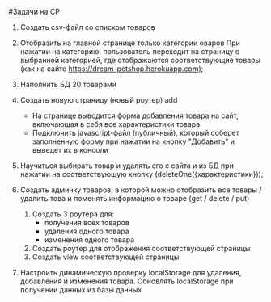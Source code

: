 #Задачи на СР
1. Создать csv-файл со списком товаров
2. Отобразить на главной странице только категории оваров
   При нажатии на категорию, пользователь переходит на страницу с выбранной категорией, где отображаются соответствующие товары (как на сайте https://dream-petshop.herokuapp.com);
3. Наполнить БД 20 товарами

4. Создать новую страницу (новый роутер) add
   + На странице выводится форма добавления товара на сайт, включающая в себя все характеристики товара
   + Подключить javascript-файл (публичный), который соберет заполненную форму при нажатии на кнопку "Добавить" и выведет их в консоли

5. Научиться выбирать товар и удалять его с сайта и из БД при нажатии на соответствующую кнопку (deleteOne({характеристики}));

6. Создать админку товаров, в которой можно отобразить все товары / удалить това и поменять информацию о товаре (get / delete / put)
   1. Создать 3 роутера для:
      - получения всех товаров
      - удаления одного товара
      - изменения одного товара
   2. Создать роутер для отображения соответствующей страницы
   3. Создать view соответствующей страницы
   
7. Настроить динамическую проверку localStorage для удаления, добавления и изменения товара. Обновлять localStorage при получении данных из базы данных
